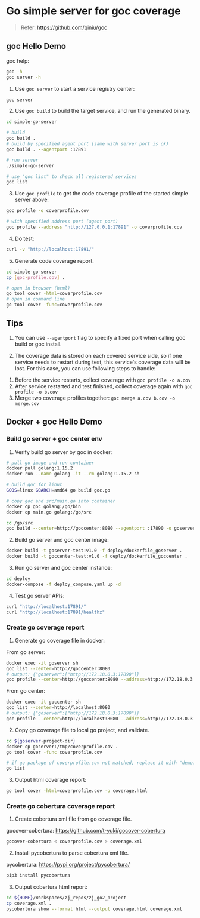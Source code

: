 # Go simple server for goc coverage

> Refer: <https://github.com/qiniu/goc>

## goc Hello Demo

goc help:

```sh
goc -h
goc server -h
```

1. Use `goc server` to start a service registry center:

```sh
goc server
```

2. Use `goc build` to build the target service, and run the generated binary.

```sh
cd simple-go-server

# build
goc build .
# build by specified agent port (same with server port is ok)
goc build . --agentport :17891

# run server
./simple-go-server

# use "goc list" to check all registered services
goc list
```

3. Use `goc profile` to get the code coverage profile of the started simple server above:

```sh
goc profile -o coverprofile.cov

# with specified address port (agent port)
goc profile --address "http://127.0.0.1:17891" -o coverprofile.cov
```

4. Do test:

```sh
curl -v "http://localhost:17891/"
```

5. Generate code coverage report.

```sh
cd simple-go-server
cp [goc-profile.cov] .

# open in browser (html)
go tool cover -html=coverprofile.cov
# open in command line
go tool cover -func=coverprofile.cov
```

## Tips

1. You can use `--agentport` flag to specify a fixed port when calling goc build or goc install.

2. The coverage data is stored on each covered service side, so if one service needs to restart during test, this service's coverage data will be lost. For this case, you can use following steps to handle:

1) Before the service restarts, collect coverage with `goc profile -o a.cov`
2) After service restarted and test finished, collect coverage again with `goc profile -o b.cov`
3) Merge two coverage profiles together: `goc merge a.cov b.cov -o merge.cov`

## Docker + goc Hello Demo

### Build go server + goc center env

1. Verify build go server by goc in docker:

```sh
# pull go image and run container
docker pull golang:1.15.2
docker run --name golang -it --rm golang:1.15.2 sh

# build goc for linux
GOOS=linux GOARCH=amd64 go build goc.go

# copy goc and src/main.go into container
docker cp goc golang:/go/bin
docker cp main.go golang:/go/src

cd /go/src
goc build --center=http://goccenter:8080 --agentport :17890 -o goserver
```

2. Build go server and goc center image:

```sh
docker build -t goserver-test:v1.0 -f deploy/dockerfile_goserver .
docker build -t goccenter-test:v1.0 -f deploy/dockerfile_goccenter .
```

3. Run go server and goc center instance:

```sh
cd deploy
docker-compose -f deploy_compose.yaml up -d
```

4. Test go server APIs:

```sh
curl "http://localhost:17891/"
curl "http://localhost:17891/healthz"
```

### Create go coverage report

1. Generate go coverage file in docker:

From go server:

```sh
docker exec -it goserver sh
goc list --center=http://goccenter:8080
# output: {"goserver":["http://172.18.0.3:17890"]}
goc profile --center=http://goccenter:8080 --address=http://172.18.0.3:17890 -o /tmp/coverprofile.cov
```

From go center:

```sh
docker exec -it goccenter sh
goc list --center=http://localhost:8080
# output: {"goserver":["http://172.18.0.3:17890"]}
goc profile --center=http://localhost:8080 --address=http://172.18.0.3:17890 -o /tmp/coverprofile.cov
```

2. Copy go coverage file to local go project, and validate.

```sh
cd ${goserver-project-dir}
docker cp goserver:/tmp/coverprofile.cov .
go tool cover -func coverprofile.cov

# if go package of coverprofile.cov not matched, replace it with "demo.hello/apps/goserver" (by "go list")
go list
```

3. Output html coverage report:

```sh
go tool cover -html=coverprofile.cov -o coverage.html
```

### Create go cobertura coverage report

1. Create cobertura xml file from go coverage file.

gocover-cobertura: <https://github.com/t-yuki/gocover-cobertura>

```sh
gocover-cobertura < coverprofile.cov > coverage.xml
```

2. Install pycobertura to parse cobertura xml file.

pycobertura: <https://pypi.org/project/pycobertura/>

```sh
pip3 install pycobertura
```

3. Output cobertura html report:

```sh
cd ${HOME}/Workspaces/zj_repos/zj_go2_project
cp coverage.xml .
pycobertura show --format html --output coverage.html coverage.xml
```
